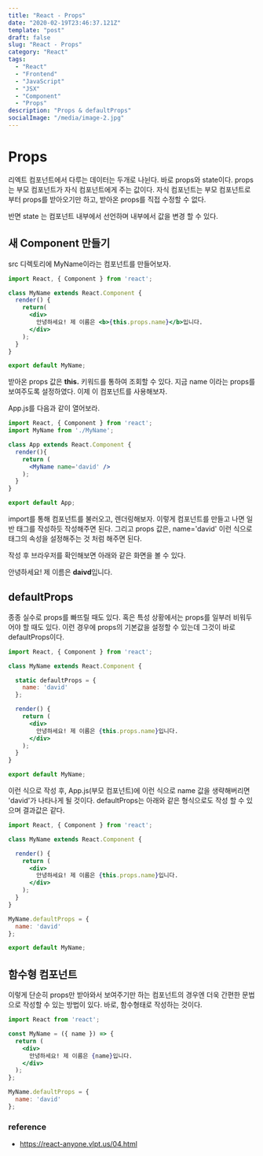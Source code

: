 ```yaml
---
title: "React - Props"
date: "2020-02-19T23:46:37.121Z"
template: "post"
draft: false
slug: "React - Props"
category: "React"
tags:
  - "React"
  - "Frontend"
  - "JavaScript"
  - "JSX"
  - "Component"
  - "Props"
description: "Props & defaultProps"
socialImage: "/media/image-2.jpg"
---
```


# Props

리엑트 컴포넌트에서 다루는 데이터는 두개로 나뉜다. 바로 props와 state이다.
props는 부모 컴포넌트가 자식 컴포넌트에게 주는 값이다. 자식 컴포넌트는 부모 컴포넌트로부터 props를 받아오기만 하고, 받아온 props를 직접 수정할 수 없다.

반면 state 는 컴포넌트 내부에서 선언하며 내부에서 값을 변경 할 수 있다.


## 새 Component 만들기

src 디렉토리에 MyName이라는 컴포넌트를 만들어보자.

```jsx
import React, { Component } from 'react';

class MyName extends React.Component {
  render() {
    return(
      <div>
        안녕하세요! 제 이름은 <b>{this.props.name}</b>입니다.
      </div>
    );
  }
}

export default MyName;
```

받아온 props 값은 <b>this.</b> 키워드를 통하여 조회할 수 있다. 지금 name 이라는 props를 보여주도록 설정하였다.
이제 이 컴포넌트를 사용해보자.

App.js를 다음과 같이 열어보라.

```jsx
import React, { Component } from 'react';
import MyName from './MyName';

class App extends React.Component {
  render(){
    return (
      <MyName name='david' />
    );
  }
}

export default App;
```

import를 통해 컴포넌트를 불러오고, 렌더링해보자. 이렇게 컴포넌트를 만들고 나면 일반 태그를 작성하듯 작성해주면 된다.
그리고 props 값은, name='david' 이런 식으로 태그의 속성을 설정해주는 것 처럼 해주면 된다.

작성 후 브라우저를 확인해보면 아래와 같은 화면을 볼 수 있다.

안녕하세요! 제 이름은 <b>daivd</b>입니다.


## defaultProps

종종 실수로 props를 빠뜨릴 때도 있다. 혹은 특성 상황에서는 props를 일부러 비워두어야 할 때도 있다.
이런 경우에 props의 기본값을 설정할 수 있는데 그것이 바로 defaultProps이다.

```jsx
import React, { Component } from 'react';

class MyName extends React.Component {

  static defaultProps = {
    name: 'david'
  };

  render() {
    return (
      <div>
        안녕하세요! 제 이름은 {this.props.name}입니다.
      </div>
    );
  }
}

export default MyName;

```
이런 식으로 작성 후, App.js(부모 컴포넌트)에 <MyName /> 이런 식으로 name 값을 생략해버리면 'david'가 나타나게 될 것이다.
defaultProps는 아래와 같은 형식으로도 작성 할 수 있으며 결과값은 같다.

```jsx
import React, { Component } from 'react';

class MyName extends React.Component {

  render() {
    return (
      <div>
        안녕하세요! 제 이름은 {this.props.name}입니다.
      </div>
    );
  }
}

MyName.defaultProps = {
  name: 'david'
};

export default MyName;

```

## 함수형 컴포넌트

이렇게 단순히 props만 받아와서 보여주기만 하는 컴포넌트의 경우엔 더욱 간편한 문법으로 작성할 수 있는 방법이 있다.
바로, 함수형태로 작성하는 것이다.

```jsx
import React from 'react';

const MyName = ({ name }) => {
  return (
    <div>
      안녕하세요! 제 이름은 {name}입니다.
    </div>
  );
};

MyName.defaultProps = {
  name: 'david'
};

```

### reference
- https://react-anyone.vlpt.us/04.html